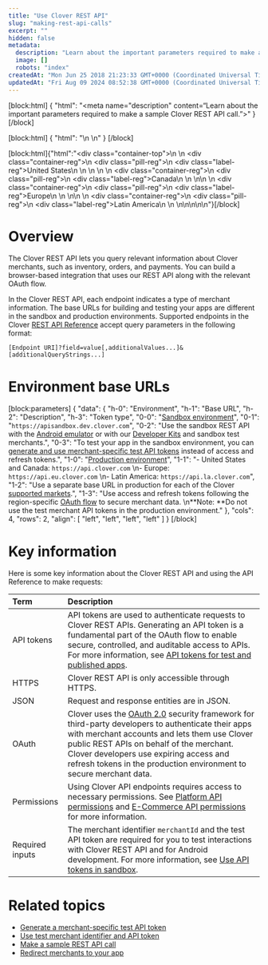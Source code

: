 ```yaml
---
title: "Use Clover REST API"
slug: "making-rest-api-calls"
excerpt: ""
hidden: false
metadata: 
  description: "Learn about the important parameters required to make a sample Clover REST API call."
  image: []
  robots: "index"
createdAt: "Mon Jun 25 2018 21:23:33 GMT+0000 (Coordinated Universal Time)"
updatedAt: "Fri Aug 09 2024 08:52:38 GMT+0000 (Coordinated Universal Time)"
---
```

[block:html]
{
  "html": "<meta name=\"description\" content=“Learn about the important parameters required to make a sample Clover REST API call.”>"
}
[/block]


[block:html]
{
  "html": "<!-- This page has content shared with the partner docs. If you update\nthis page, be sure to check if the same change applies to the partner \ndoc. -->\n<!--DS-6274 Aug 7, 2024 - Aneesha - Updated format and text to make this an overview topic. Removed the sample code and added it to Use API tokens topic as it makes more sense there.--> \n"
}
[/block]


[block:html]{"html":"<div class=\"container-top\">\n  <!--United States-->\n  <div class=\"container-reg\">\n    <div class=\"pill-reg\">\n      <div class=\"label-reg\">United States</div>\n    </div>\n  </div>\n  \n  <!--Canada-->\n  <div class=\"container-reg\">\n    <div class=\"pill-reg\">\n      <div class=\"label-reg\">Canada</div>\n    </div>\n  </div>\n\n  <!--Europe-->\n  <div class=\"container-reg\">\n    <div class=\"pill-reg\">\n      <div class=\"label-reg\">Europe</div>\n    </div>\n  </div>\n\n  <!--Latin America-->\n  <div class=\"container-reg\">\n    <div class=\"pill-reg\">\n      <div class=\"label-reg\">Latin America</div>\n    </div>\n  </div>\n</div>\n\n\n<!--Css-->\n<style>\n.container-top {\n  top: -15px;\n  position: relative;\n  margin-bottom: -5px;\n}\n\n.container-reg {\n  align-items: center;\n  min-width: auto; \n  width: fit-content;\n  text-align: left;\n  overflow: auto;\n  display: inline-block; \n}\n\n/*Pill format REG*/\n.pill-reg {\n  background: #44BB44;\n  border: .5px solid #44BB44;\n  margin-left: 5px;\n  overflow: auto;\n  display: flex; \n  justify-content: center; \n  align-items: center; \n  border-radius: 10px;\n  height: 1.8rem;\n  margin-top: 10px;\n  margin-bottom: 1.5px; \n  padding: 0 10px; \n}\n\n/*Text FORMAT inside REG pills */\n.pill-reg .label-reg, \n.pill-reg__addon .label-reg \n{\n  font-style: normal;\n  font-weight: normal;\n  font-size: 12px;\n  color: #fff;\n  vertical-align: middle;\n  margin: 0;\n  padding: 0 5px;\n}\n</style>"}[/block]

# Overview

The Clover REST API lets you query relevant information about Clover merchants, such as inventory, orders, and payments. You can build a browser-based integration that uses our REST API along with the relevant OAuth flow. 

In the Clover REST API, each endpoint indicates a type of merchant information. The base URLs for building and testing your apps are different in the sandbox and production environments. Supported endpoints in the Clover [REST API Reference](https://docs.clover.com/reference) accept query parameters in the following format:

```http REST API query parameter syntax
[Endpoint URI]?field=value[,additionalValues...]&[additionalQueryStrings...]
```

# Environment base URLs

[block:parameters]
{
  "data": {
    "h-0": "Environment",
    "h-1": "Base URL",
    "h-2": "Description",
    "h-3": "Token type",
    "0-0": "[Sandbox environment](https://docs.clover.com/docs/get-started-with-sandbox-environment)",
    "0-1": "`https://apisandbox.dev.clover.com`",
    "0-2": "Use the sandbox REST API with the [Android emulator](doc:setting-up-an-android-emulator)  or with our [Developer Kits](doc:clover-dev-kits) and sandbox test merchants.",
    "0-3": "To test your app in the sandbox environment, you can [generate and use merchant-specific test API tokens](https://docs.clover.com/docs/generate-a-test-api-token) instead of access and refresh tokens.",
    "1-0": "[Production environment](https://docs.clover.com/docs/clover-app-approval-process)",
    "1-1": "- United States and Canada: `https://api.clover.com`  \n- Europe: `https://api.eu.clover.com`  \n- Latin America: `https://api.la.clover.com`",
    "1-2": "Use a separate base URL in production for each of the Clover [supported markets](https://docs.clover.com/launch/multiple-markets/).",
    "1-3": "Use access and refresh tokens following the region-specific [OAuth flow](https://docs.clover.com/docs/oauth-flows-in-clover) to secure merchant data.  \n**Note: **Do not use the test merchant API tokens in the production environment."
  },
  "cols": 4,
  "rows": 2,
  "align": [
    "left",
    "left",
    "left",
    "left"
  ]
}
[/block]


# Key information

Here is some key information about the Clover REST API and using the API Reference to make requests:

| Term            | Description                                                                                                                                                                                                                                                                                                                                                          |
| :-------------- | :------------------------------------------------------------------------------------------------------------------------------------------------------------------------------------------------------------------------------------------------------------------------------------------------------------------------------------------------------------------- |
| API tokens      | API tokens are used to authenticate requests to Clover REST APIs. Generating an API token is a fundamental part of the OAuth flow to enable secure, controlled, and auditable access to APIs. For more information, see [API tokens for test and published apps](https://docs.clover.com/docs/generate-a-test-api-token#api-tokens-for-test-and-published-apps).     |
| HTTPS           | Clover REST API is only accessible through HTTPS.                                                                                                                                                                                                                                                                                                                    |
| JSON            | Request and response entities are in JSON.                                                                                                                                                                                                                                                                                                                           |
| OAuth           | Clover uses the [OAuth 2.0](https://docs.clover.com/docs/oauth-flows-in-clover) security framework for third-party developers to authenticate their apps with merchant accounts and lets them use Clover public REST APIs on behalf of the merchant. Clover developers use expiring access and refresh tokens in the production environment to secure merchant data. |
| Permissions     | Using Clover API endpoints requires access to necessary permissions. See [Platform API permissions](doc:permissions)  and [E-Commerce API permissions](doc:ecommerce-app-permissions)  for more information.                                                                                                                                                         |
| Required inputs | The merchant identifier `merchantId` and the test API token are required for you to test interactions with Clover REST API and for Android development. For more information, see [Use API tokens in sandbox](https://docs.clover.com/docs/using-api-tokens).                                                                                                        |

# Related topics

- [Generate a merchant-specific test API token](https://docs.clover.com/docs/generate-a-test-api-token)
- [Use test merchant identifier and API token](https://docs.clover.com/docs/merchant-id-and-api-token-for-development)
- [Make a sample REST API call](https://docs.clover.com/docs/make-a-rest-api-call)
- [Redirect merchants to your app](https://docs.clover.com/docs/merchant-interaction)
